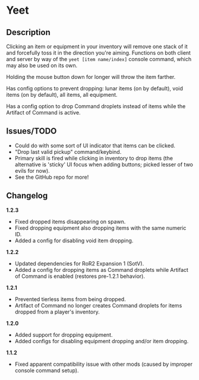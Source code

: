 # Yeet

## Description

Clicking an item or equipment in your inventory will remove one stack of it and forcefully toss it in the direction you're aiming. Functions on both client and server by way of the `yeet [item name/index]` console command, which may also be used on its own.

Holding the mouse button down for longer will throw the item farther.

Has config options to prevent dropping: lunar items (on by default), void items (on by default), all items, all equipment.

Has a config option to drop Command droplets instead of items while the Artifact of Command is active.

## Issues/TODO

- Could do with some sort of UI indicator that items can be clicked.
- "Drop last valid pickup" command/keybind.
- Primary skill is fired while clicking in inventory to drop items (the alternative is 'sticky' UI focus when adding buttons; picked lesser of two evils for now).
- See the GitHub repo for more!

## Changelog

**1.2.3**

- Fixed dropped items disappearing on spawn.
- Fixed dropping equipment also dropping items with the same numeric ID.
- Added a config for disabling void item dropping.

**1.2.2**

- Updated dependencies for RoR2 Expansion 1 (SotV).
- Added a config for dropping items as Command droplets while Artifact of Command is enabled (restores pre-1.2.1 behavior).

**1.2.1**

- Prevented tierless items from being dropped.
- Artifact of Command no longer creates Command droplets for items dropped from a player's inventory.

**1.2.0**

- Added support for dropping equipment.
- Added configs for disabling equipment dropping and/or item dropping.

**1.1.2**

- Fixed apparent compatibility issue with other mods (caused by improper console command setup).
